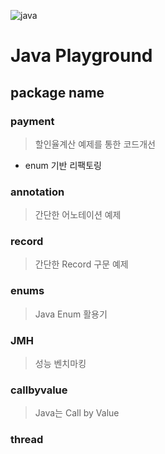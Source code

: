 ![java](https://img.shields.io/badge/Java-17-red)

# Java Playground

## package name
### payment
> 할인율계산 예제를 통한 코드개선
- enum 기반 리팩토링

### annotation
> 간단한 어노테이션 예제

### record
> 간단한 Record 구문 예제 

### enums 
> Java Enum 활용기

### JMH
> 성능 벤치마킹

### callbyvalue
> Java는 Call by Value

### thread
> 